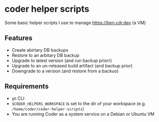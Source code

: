 # coder helper scripts

Some basic helper scripts I use to manage https://ben.cdr.dev (a VM)

## Features

- Create abirtary DB backups
- Restore to an arbitary DB backup
- Upgrade to latest version (and run backup priorr)
- Upgrade to an un-released build artifact (and backup prior)
- Downgrade to a version (and restore from a backuo)

## Requirements

- `gh` CLI
- `$CODER_HELPERS_WORKSPACE` is set to the dir of your workspace (e.g. `/home/coder/coder-helper-scripts`)
- You are running Coder as a system service on a Debian or Ubuntu VM